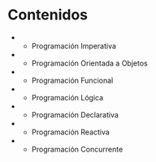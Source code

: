 # Contenidos
- - Programación Imperativa
- - Programación Orientada a Objetos
- - Programación Funcional
- - Programación Lógica
- - Programación Declarativa
- - Programación Reactiva
- - Programación Concurrente

